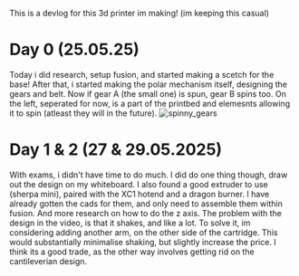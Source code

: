 This is a devlog for this 3d printer im making!
(im keeping this casual)

# Day 0 (25.05.25)
Today i did research, setup fusion, and started making a scetch for the base!
After that, i started making the polar mechanism itself, designing the gears and belt. Now if gear A (the small one) is spun, gear B spins too. On the left, seperated for now, is a part of the printbed and elemesnts allowing it to spin (atleast they will in the future).
![spinny_gears](https://hc-cdn.hel1.your-objectstorage.com/s/v3/46f31857100da145e59373f068723aabe83ce7d8_image.png)

# Day 1 & 2 (27 & 29.05.2025)
With exams, i didn't have time to do much. I did do one thing though, draw out the design on my whiteboard. I also found a good extruder to use (sherpa mini), paired with the XC1 hotend and a dragon burner. I have already gotten the cads for them, and only need to assemble them within fusion.
And more research on how to do the z axis. The problem with the design in the video, is that it shakes, and like a lot. To solve it, im considering adding another arm, on the other side of the cartridge. This would substantially minimalise shaking, but slightly increase the price. I think its a good trade, as the other way involves getting rid on the cantileverian design.
